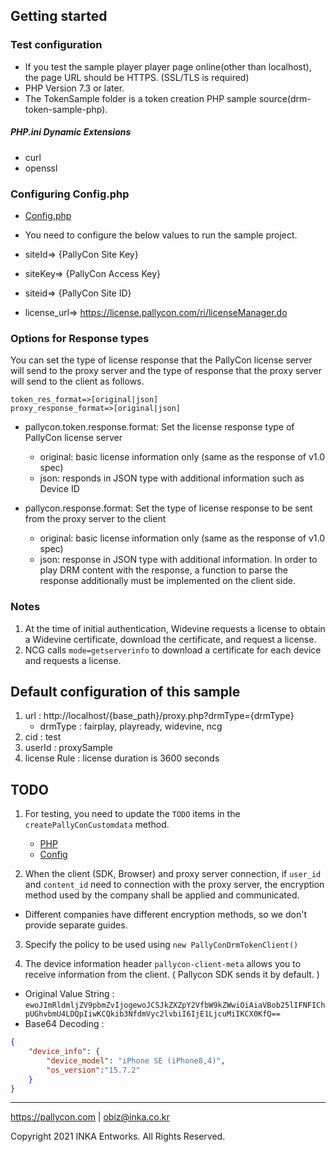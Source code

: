 
## Getting started

### Test configuration

- If you test the sample player player page online(other than localhost), the page URL should be HTTPS. (SSL/TLS is required)
- PHP Version 7.3 or later.
- The TokenSample folder is a token creation PHP sample source(drm-token-sample-php). 

##### PHP.ini Dynamic Extensions
- curl
- openssl 

### Configuring Config.php
- [Config.php](../src/Config/Config.php)
- You need to configure the below values to run the sample project.


- siteId=> {PallyCon Site Key}
- siteKey=> {PallyCon Access Key}
- siteid=> {PallyCon Site ID}
- license_url=> https://license.pallycon.com/ri/licenseManager.do

### Options for Response types

You can set the type of license response that the PallyCon license server will send to the proxy server and the type of response that the proxy server will send to the client as follows.

```
token_res_format=>[original|json]
proxy_response_format=>[original|json]
```

- pallycon.token.response.format: Set the license response type of PallyCon license server
  - original: basic license information only (same as the response of v1.0 spec)
  - json: responds in JSON type with additional information such as Device ID

- pallycon.response.format: Set the type of license response to be sent from the proxy server to the client
  - original: basic license information only (same as the response of v1.0 spec)
  - json: response in JSON type with additional information. In order to play DRM content with the response, a function to parse the response additionally must be implemented on the client side.


### Notes
1. At the time of initial authentication, Widevine requests a license to obtain a Widevine certificate, download the certificate, and request a license.
2. NCG calls `mode=getserverinfo` to download a certificate for each device and requests a license.



## Default configuration of this sample

1. url : http://localhost/{base_path}/proxy.php?drmType={drmType} 
   - drmType : fairplay, playready, widevine, ncg  
2. cid : test  
3. userId : proxySample  
4. license Rule : license duration is 3600 seconds

## TODO

1. For testing, you need to update the `TODO` items in the `createPallyConCustomdata` method.

   - [PHP](../src/Service/ProxyService.php)
   - [Config](../src/Config/Config.php)


2. When the client (SDK, Browser) and proxy server connection, if `user_id` and `content_id` need to connection with the proxy server, the encryption method used by the company shall be applied and communicated.
- Different companies have different encryption methods, so we don't provide separate guides.


3. Specify the policy to be used using `new PallyConDrmTokenClient()`


4. The device information header `pallycon-client-meta` allows you to receive information from the client. ( Pallycon SDK sends it by default. )
- Original Value String : `ewoJImRldmljZV9pbmZvIjogewoJCSJkZXZpY2VfbW9kZWwiOiAiaVBob25lIFNFIChpUGhvbmU4LDQpIiwKCQkib3NfdmVyc2lvbiI6IjE1LjcuMiIKCX0KfQ==`
- Base64 Decoding :
```JSON
{
    "device_info": {
        "device_model": "iPhone SE (iPhone8,4)",
        "os_version":"15.7.2"
    }
}
```

***

https://pallycon.com | obiz@inka.co.kr

Copyright 2021 INKA Entworks. All Rights Reserved.
